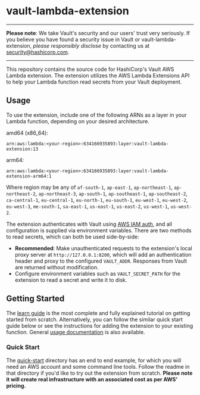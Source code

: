 # vault-lambda-extension

----

**Please note**: We take Vault's security and our users' trust very seriously. If you believe you have found a security issue in Vault or vault-lambda-extension, _please responsibly disclose_ by contacting us at [security@hashicorp.com](mailto:security@hashicorp.com).

----

This repository contains the source code for HashiCorp's Vault AWS Lambda extension.
The extension utilizes the AWS Lambda Extensions API to help your Lambda function
read secrets from your Vault deployment.

## Usage

To use the extension, include one of the following ARNs as a layer in your
Lambda function, depending on your desired architecture.

amd64 (x86_64):

```text
arn:aws:lambda:<your-region>:634166935893:layer:vault-lambda-extension:13
```

arm64:

```text
arn:aws:lambda:<your-region>:634166935893:layer:vault-lambda-extension-arm64:1
```

Where region may be any of `af-south-1`, `ap-east-1`, `ap-northeast-1`,
`ap-northeast-2`, `ap-northeast-3`, `ap-south-1`, `ap-southeast-1`,
`ap-southeast-2`, `ca-central-1`, `eu-central-1`, `eu-north-1`, `eu-south-1`,
`eu-west-1`, `eu-west-2`, `eu-west-3`, `me-south-1`, `sa-east-1`, `us-east-1`,
`us-east-2`, `us-west-1`, `us-west-2`.

The extension authenticates with Vault using [AWS IAM auth][vault-aws-iam-auth],
and all configuration is supplied via environment variables. There are two methods
to read secrets, which can both be used side-by-side:

* **Recommended**: Make unauthenticated requests to the extension's local proxy
  server at `http://127.0.0.1:8200`, which will add an authentication header and
  proxy to the configured `VAULT_ADDR`. Responses from Vault are returned without
  modification.
* Configure environment variables such as `VAULT_SECRET_PATH` for the extension
  to read a secret and write it to disk.

## Getting Started

The [learn guide][vault-learn-guide] is the most complete and fully explained
tutorial on getting started from scratch. Alternatively, you can follow the
similar quick start guide below or see the instructions for adding the extension
to your existing function. General [usage documentation][vault-docs] is also
available.

### Quick Start

The [quick-start](./quick-start) directory has an end to end example, for which
you will need an AWS account and some command line tools. Follow the readme in
that directory if you'd like to try out the extension from scratch. **Please
note it will create real infrastructure with an associated cost as per AWS'
pricing.**

[vault-learn-guide]: https://learn.hashicorp.com/tutorials/vault/aws-lambda
[vault-docs]: https://www.vaultproject.io/docs/platform/aws/lambda-extension
[vault-aws-iam-auth]: https://www.vaultproject.io/docs/auth/aws
